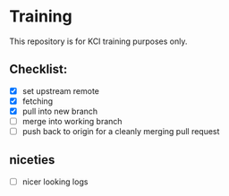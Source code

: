 Training
========

This repository is for KCI training purposes only.

Checklist:
----------

- [x] set upstream remote
- [x] fetching
- [x] pull into new branch
- [ ] merge into working branch
- [ ] push back to origin for a cleanly merging pull request

niceties
--------

- [ ] nicer looking logs
